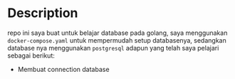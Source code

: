 # Description

repo ini saya buat untuk belajar database pada golang, saya menggunakan `docker-compose.yaml` untuk mempermudah setup databasenya, sedangkan database nya menggunakan `postgresql`
adapun yang telah saya pelajari sebagai berikut:

- Membuat connection database
